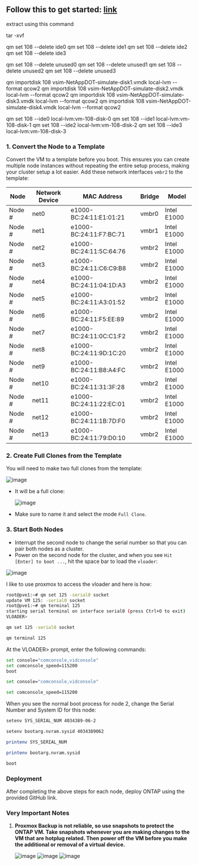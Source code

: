 ## Follow this to get started: [link](https://github.com/MRCzap/ontapsimulator)

extract using this command

tar -xvf <ova>


qm set 108 --delete ide0
qm set 108 --delete ide1
qm set 108 --delete ide2
qm set 108 --delete ide3

qm set 108 --delete unused0
qm set 108 --delete unused1
qm set 108 --delete unused2
qm set 108 --delete unused3


qm importdisk 108 vsim-NetAppDOT-simulate-disk1.vmdk local-lvm --format qcow2
qm importdisk 108 vsim-NetAppDOT-simulate-disk2.vmdk local-lvm --format qcow2
qm importdisk 108 vsim-NetAppDOT-simulate-disk3.vmdk local-lvm --format qcow2
qm importdisk 108 vsim-NetAppDOT-simulate-disk4.vmdk local-lvm --format qcow2

qm set 108 --ide0 local-lvm:vm-108-disk-0
qm set 108 --ide1 local-lvm:vm-108-disk-1
qm set 108 --ide2 local-lvm:vm-108-disk-2
qm set 108 --ide3 local-lvm:vm-108-disk-3





### 1. Convert the Node to a Template
Convert the VM to a template before you boot. This ensures you can create multiple node instances without repeating the entire setup process, making your cluster setup a lot easier. Add these network interfaces `vmbr2` to the template:

| Node   | Network Device | MAC Address             | Bridge | Model       |
| ------ | -------------- | ----------------------- | ------ | ----------- |
| Node # | net0           | e1000-BC:24:11:E1:01:21 | vmbr0  | Intel E1000 |
| Node # | net1           | e1000-BC:24:11:F7:BC:71 | vmbr1  | Intel E1000 |
| Node # | net2           | e1000-BC:24:11:5C:64:76 | vmbr2  | Intel E1000 |
| Node # | net3           | e1000-BC:24:11:C6:C9:B8 | vmbr2  | Intel E1000 |
| Node # | net4           | e1000-BC:24:11:04:1D:A3 | vmbr2  | Intel E1000 |
| Node # | net5           | e1000-BC:24:11:A3:01:52 | vmbr2  | Intel E1000 |
| Node # | net6           | e1000-BC:24:11:F5:EE:89 | vmbr2  | Intel E1000 |
| Node # | net7           | e1000-BC:24:11:0C:C1:F2 | vmbr2  | Intel E1000 |
| Node # | net8           | e1000-BC:24:11:9D:1C:20 | vmbr2  | Intel E1000 |
| Node # | net9           | e1000-BC:24:11:B8:A4:FC | vmbr2  | Intel E1000 |
| Node # | net10          | e1000-BC:24:11:31:3F:28 | vmbr2  | Intel E1000 |
| Node # | net11          | e1000-BC:24:11:22:EC:01 | vmbr2  | Intel E1000 |
| Node # | net12          | e1000-BC:24:11:1B:7D:F0 | vmbr2  | Intel E1000 |
| Node # | net13          | e1000-BC:24:11:79:D0:10 | vmbr2  | Intel E1000 |

### 2. Create Full Clones from the Template
You will need to make two full clones from the template:

![image](https://github.com/user-attachments/assets/abdd5f5f-03a7-43dc-9e13-16d999f1c448)
- It will be a full clone:

  ![image](https://github.com/user-attachments/assets/d71d4aad-10d7-4133-b8a6-fc8439e998a2)
- Make sure to name it and select the mode `Full Clone`.

### 3. Start Both Nodes
- Interrupt the second node to change the serial number so that you can pair both nodes as a cluster.
- Power on the second node for the cluster, and when you see `Hit [Enter] to boot ...`, hit the space bar to load the `vloader`:

![image](https://github.com/user-attachments/assets/538b4ba3-2ed4-407d-a5c7-a7c246088030)

I like to use proxmox to access the vloader and here is how:



```bash
root@pve1:~# qm set 125 -serial0 socket
update VM 125: -serial0 socket
root@pve1:~# qm terminal 125
starting serial terminal on interface serial0 (press Ctrl+O to exit)
VLOADER>
```
```bash
qm set 125 -serial0 socket
```
```bash
qm terminal 125
```

At the VLOADER> prompt, enter the following commands:

```bash
set console="comconsole,vidconsole"
set comconsole_speed=115200
boot
```
```bash
set console="comconsole,vidconsole"
```
```bash
set comconsole_speed=115200
```


When you see the normal boot process for node 2, change the Serial Number and System ID for this node:

```bash
setenv SYS_SERIAL_NUM 4034389-06-2
```
```bash
setenv bootarg.nvram.sysid 4034389062
```
```bash
printenv SYS_SERIAL_NUM
```
```bash
printenv bootarg.nvram.sysid
```
```bash
boot
```


### Deployment
After completing the above steps for each node, deploy ONTAP using the provided GitHub link.

### Very Important Notes
1. **Proxmox Backup is not reliable, so use snapshots to protect the ONTAP VM. Take snapshots whenever you are making changes to the VM that are hotplug related. Then power off the VM before you make the additional or removal of a virtual device.**

   ![image](https://github.com/user-attachments/assets/397f6a6b-c4d3-4c00-acec-cb4525ea6767)
   ![image](https://user-images.githubusercontent.com/115875629/208877343-6e64c962-7323-46d4-a899-2689f4b6aef1.png)
   ![image](https://user-images.githubusercontent.com/115875629/208877560-6fbf7fff-f0cd-4de4-bda3-978a52a13413.png)

